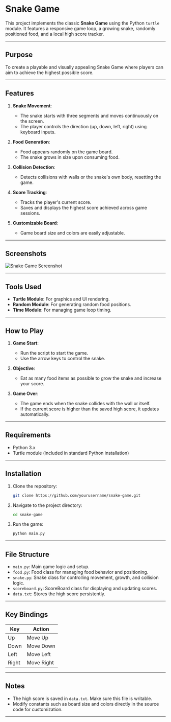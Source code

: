 # Snake Game

This project implements the classic **Snake Game** using the Python `turtle` module. It features a responsive game loop, a growing snake, randomly positioned food, and a local high score tracker.

---

## Purpose

To create a playable and visually appealing Snake Game where players can aim to achieve the highest possible score.

---

## Features

1. **Snake Movement**:
   - The snake starts with three segments and moves continuously on the screen.
   - The player controls the direction (up, down, left, right) using keyboard inputs.

2. **Food Generation**:
   - Food appears randomly on the game board.
   - The snake grows in size upon consuming food.

3. **Collision Detection**:
   - Detects collisions with walls or the snake's own body, resetting the game.

4. **Score Tracking**:
   - Tracks the player's current score.
   - Saves and displays the highest score achieved across game sessions.

5. **Customizable Board**:
   - Game board size and colors are easily adjustable.

---

## Screenshots
![Snake Game Screenshot](snake_game_SC)

---

## Tools Used

- **Turtle Module**: For graphics and UI rendering.
- **Random Module**: For generating random food positions.
- **Time Module**: For managing game loop timing.

---

## How to Play

1. **Game Start**:
   - Run the script to start the game.
   - Use the arrow keys to control the snake.

2. **Objective**:
   - Eat as many food items as possible to grow the snake and increase your score.

3. **Game Over**:
   - The game ends when the snake collides with the wall or itself.
   - If the current score is higher than the saved high score, it updates automatically.

---

## Requirements

- Python 3.x
- Turtle module (included in standard Python installation)

---

## Installation

1. Clone the repository:
   ```bash
   git clone https://github.com/yourusername/snake-game.git
   ```

2. Navigate to the project directory:
   ```bash
   cd snake-game
   ```

3. Run the game:
   ```bash
   python main.py
   ```

---

## File Structure

- `main.py`: Main game logic and setup.
- `food.py`: Food class for managing food behavior and positioning.
- `snake.py`: Snake class for controlling movement, growth, and collision logic.
- `scoreboard.py`: ScoreBoard class for displaying and updating scores.
- `data.txt`: Stores the high score persistently.

---

## Key Bindings

| Key   | Action      |
|-------|-------------|
| Up    | Move Up     |
| Down  | Move Down   |
| Left  | Move Left   |
| Right | Move Right  |

---

## Notes

- The high score is saved in `data.txt`. Make sure this file is writable.
- Modify constants such as board size and colors directly in the source code for customization.

---
